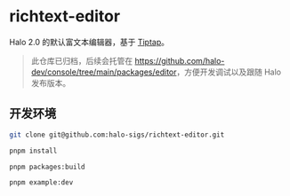 # richtext-editor

Halo 2.0 的默认富文本编辑器，基于 [Tiptap](https://github.com/ueberdosis/tiptap)。

> 此仓库已归档，后续会托管在 <https://github.com/halo-dev/console/tree/main/packages/editor>，方便开发调试以及跟随 Halo 发布版本。

## 开发环境

```bash
git clone git@github.com:halo-sigs/richtext-editor.git
```

```bash
pnpm install 

pnpm packages:build

pnpm example:dev
```
